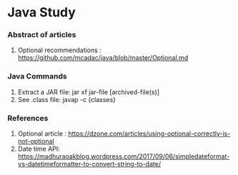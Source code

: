 # Java Study


### Abstract of articles 

1. Optional recommendations : https://github.com/mcadac/java/blob/master/Optional.md

### Java Commands

1. Extract a JAR file:   jar xf jar-file [archived-file(s)]
2. See .class file:   javap -c {classes}

### References

1. Optional article : https://dzone.com/articles/using-optional-correctly-is-not-optional
2. Date time API: https://madhuraoakblog.wordpress.com/2017/09/06/simpledateformat-vs-datetimeformatter-to-convert-string-to-date/



